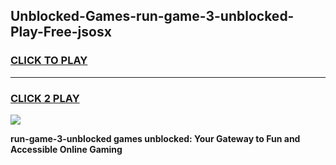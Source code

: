 
## Unblocked-Games-run-game-3-unblocked-Play-Free-jsosx
<h3>
<a href="https://premium76.site?title=run-game-3-unblocked&ref=18A">CLICK TO PLAY</a></h3>
<hr>

<h3>
<a href="https://premium76.site?title=run-game-3-unblocked&ref=18A">CLICK 2 PLAY</a>
  
</h3>

<a href="https://premium76.site?title=run-game-3-unblocked&ref=18A"><img src="https://clearcache.store/games.png"></a>


**run-game-3-unblocked games unblocked: Your Gateway to Fun and Accessible Online Gaming**
